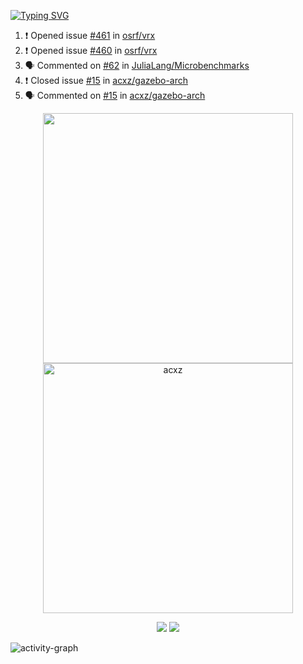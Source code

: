 [![Typing SVG](https://readme-typing-svg.herokuapp.com?size=16&color=AFFFA3&multiline=true&height=75&lines=contributing+to+robotics%2Faerospace%2Fml%2Fgpu+software;packaging+it+for+archlinux;ricer)](https://git.io/typing-svg)

<!--START_SECTION:activity-->
1. ❗️ Opened issue [#461](https://github.com/osrf/vrx/issues/461) in [osrf/vrx](https://github.com/osrf/vrx)
2. ❗️ Opened issue [#460](https://github.com/osrf/vrx/issues/460) in [osrf/vrx](https://github.com/osrf/vrx)
3. 🗣 Commented on [#62](https://github.com/JuliaLang/Microbenchmarks/issues/62) in [JuliaLang/Microbenchmarks](https://github.com/JuliaLang/Microbenchmarks)
4. ❗️ Closed issue [#15](https://github.com/acxz/gazebo-arch/issues/15) in [acxz/gazebo-arch](https://github.com/acxz/gazebo-arch)
5. 🗣 Commented on [#15](https://github.com/acxz/gazebo-arch/issues/15) in [acxz/gazebo-arch](https://github.com/acxz/gazebo-arch)
<!--END_SECTION:activity-->

<p align="center">
  <img width="400em" src=https://github-readme-stats.vercel.app/api?username=acxz&include_all_commits=true&show_icons=true />
  <img width="400em" src="https://github-readme-streak-stats.herokuapp.com/?user=acxz&" alt="acxz" />
</p>

<p align="center">
  <img src=https://github-readme-stats.vercel.app/api/top-langs/?username=acxz&layout=compact />
  <img src=https://github-profile-trophy.vercel.app/?username=acxz&row=2&column=4 />
</p>

![activity-graph](https://activity-graph.herokuapp.com/graph?username=acxz&theme=aqua)
